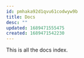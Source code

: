 ```yaml
---
id: pmhaka92d1qvu61codwyw9b
title: Docs
desc: ""
updated: 1689471555475
created: 1689471542230
---
```


This is all the docs index.
